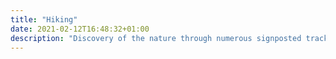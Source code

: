 ```yaml
---
title: "Hiking"
date: 2021-02-12T16:48:32+01:00
description: "Discovery of the nature through numerous signposted tracks and gorgeous landscapes."
---
```

